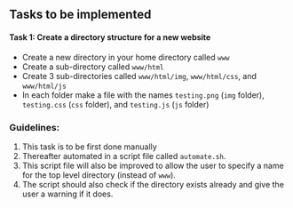 ## Tasks to be implemented

#### Task 1: Create a directory structure for a new website
- Create a new directory in your home directory called `www`
- Create a sub-directory called `www/html`
- Create 3 sub-directories called `www/html/img`, `www/html/css`, and `www/html/js`
- In each folder make a file with the names `testing.png` (`img` folder), `testing.css` (`css` folder), and `testing.js` (`js` folder)

### Guidelines:
1. This task is to be first done manually
2. Thereafter automated in a script file called `automate.sh`.
3. This script file will also be improved to allow the user to specify a name for the top level directory (instead of `www`).
4. The script should also check if the directory exists already and give the user a warning if it does.
